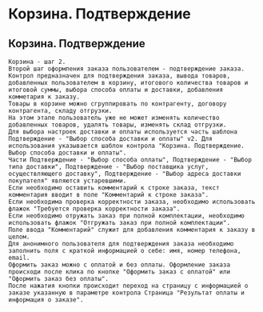 ﻿---
description: 2.4.7
---
# Корзина. Подтверждение
## Корзина. Подтверждение
	Корзина - шаг 2.
	Второй шаг оформления заказа пользователем - подтверждение заказа.
	Контрол предназначен для подтверждения заказа, вывода товаров, добавленных пользователем в корзину, итогового количества товаров и итоговой суммы, выбора способа оплаты и доставки, добавления комметария к заказу. 
	Товары в корзине можно сгруппировать по контрагенту, договору контрагента, складу отгрузки. 
	На этом этапе пользователь уже не может изменять количество добавленных товаров, удалять товары, изменять склад отгрузки.
	Для выбора настроек доставки и оплаты используется часть шаблона Подтверждение - "Выбор способа доставки и оплаты" v2. Для использования указывается шаблон контрола "Корзина. Подтверждение. Выбор способа доставки и оплаты". 
	Части Подтверждение - "Выбор способа оплаты", Подтверждение - "Выбор типа доставки", Подтверждение - "Выбор поставщика услуг, осуществляющего доставку", Подтверждение - "Выбор адреса доставки покупателя" являются устаревшими.
	Если необходимо оставить комментарий к строке заказа, текст комментария вводит в поле "Комментарий к строке заказа".
	Если необходима проверка корректности заказа, необходимо использовать флажок "Требуется проверка корректности заказа".
	Если необходимо отружать заказ при полной комплектации, необходимо использовать флажок "Отгружать заказ при полной комплектации".
	Поле ввода "Комментарий" служит для добавления комментария к заказу в целом. 
	Для анонимного пользователя для подтверждения заказа необходимо заполнить поля с краткой информацией о себе: имя, номер телефона, email.
	Оформить заказ можно с оплатой и без оплаты. Оформление заказа происходи после клика по кнопке "Оформить заказ с оплатой" или "Оформить заказ без оплаты".
	После нажатия кнопки происходит переход на страницу с информацией о заказе указанную в параметре контрола Страница "Результат оплаты и информация о заказе". 
